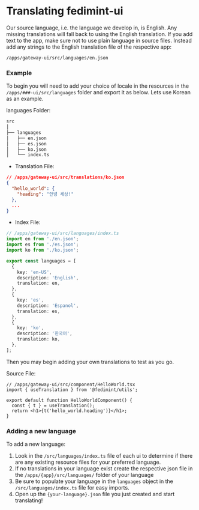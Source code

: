 # Translating fedimint-ui

Our source language, i.e. the language we develop in, is English. Any missing translations will fall back to using the English translation. If you add text to the app, make sure not to use plain language in source files. Instead add any strings to the English translation file of the respective app:

`/apps/gateway-ui/src/languages/en.json`

### Example

To begin you will need to add your choice of locale in the resources in the `/apps/###-ui/src/languages` folder and export it as below. Lets use Korean as an example.

languages Folder:

```bash
src
│
├── languages
│   ├── en.json
│   ├── es.json
│   ├── ko.json
│   └── index.ts
```

- Translation File:

```json
// /apps/gateway-ui/src/translations/ko.json
{
  "hello_world": {
    "heading": "안녕 세상!"
  },
  ...
}
```

- Index File:

```ts
// /apps/gateway-ui/src/languages/index.ts
import en from './en.json';
import es from './es.json';
import ko from './ko.json';

export const languages = [
  {
    key: 'en-US',
    description: 'English',
    translation: en,
  },
  {
    key: 'es',
    description: 'Espanol',
    translation: es,
  },
  {
    key: 'ko',
    description: '한국어',
    translation: ko,
  },
];
```

Then you may begin adding your own translations to test as you go.

Source File:

```tsx
// /apps/gateway-ui/src/component/HelloWorld.tsx
import { useTranslation } from '@fedimint/utils';

export default function HelloWorldComponent() {
  const { t } = useTranslation();
  return <h1>{t('hello_world.heading')}</h1>;
}
```

### Adding a new language

To add a new language:

1. Look in the `/src/languages/index.ts` file of each ui to determine if there are any existing resource files for your preferred language.
1. If no translations in your language exist create the respective json file in the `/apps/{app}/src/languages/` folder of your language
1. Be sure to populate your language in the `languages` object in the `/src/languages/index.ts` file for easy imports.
1. Open up the `{your-language}.json` file you just created and start translating!
